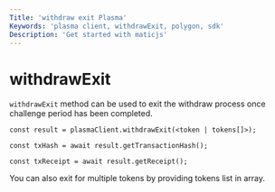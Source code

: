 ```yaml
---
Title: 'withdraw exit Plasma'
Keywords: 'plasma client, withdrawExit, polygon, sdk'
Description: 'Get started with maticjs'
---
```


# withdrawExit

`withdrawExit` method can be used to exit the withdraw process once challenge period has been completed.

```
const result = plasmaClient.withdrawExit(<token | tokens[]>);

const txHash = await result.getTransactionHash();

const txReceipt = await result.getReceipt();

```

You can also exit for multiple tokens by providing tokens list in array.
